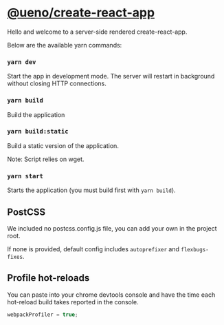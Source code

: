 # [@ueno/create-react-app](/ueno-llc/create-react-app)

Hello and welcome to a server-side rendered create-react-app.

Below are the available yarn commands:

### `yarn dev`

Start the app in development mode.
The server will restart in background without closing HTTP connections.

### `yarn build`

Build the application

### `yarn build:static`

Build a static version of the application.

Note: Script relies on wget.

### `yarn start`

Starts the application (you must build first with `yarn build`).


## PostCSS

We included no postcss.config.js file, you can add your own in the project root.

If none is provided, default config includes `autoprefixer` and `flexbugs-fixes`.

## Profile hot-reloads

You can paste into your chrome devtools console and have the time each hot-reload build takes reported in the console.

```js
webpackProfiler = true;
```
